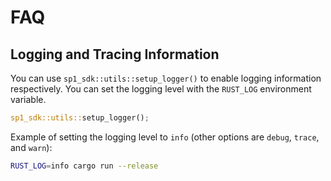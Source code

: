 # FAQ

## Logging and Tracing Information

You can use `sp1_sdk::utils::setup_logger()` to enable logging information respectively. You can set the logging level with the `RUST_LOG` environment variable.

```rust
sp1_sdk::utils::setup_logger();
```

Example of setting the logging level to `info` (other options are `debug`, `trace`, and `warn`):

```bash
RUST_LOG=info cargo run --release
```